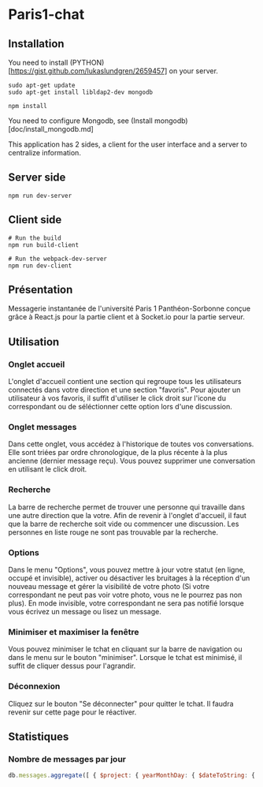 # Paris1-chat

## Installation

You need to install (PYTHON)[https://gist.github.com/lukaslundgren/2659457] on your server.

```
sudo apt-get update
sudo apt-get install libldap2-dev mongodb

npm install
```
You need to configure Mongodb, see (Install mongodb)[doc/install_mongodb.md]

This application has 2 sides, a client for the user interface and a server to centralize information.

## Server side

```
npm run dev-server
```

## Client side

```
# Run the build
npm run build-client

# Run the webpack-dev-server
npm run dev-client
```

## Présentation

Messagerie instantanée de l'université Paris 1 Panthéon-Sorbonne conçue grâce à React.js pour la partie client et à Socket.io pour la partie serveur.

## Utilisation

### Onglet accueil

L'onglet d'accueil contient une section qui regroupe tous les utilisateurs connectés dans votre direction et une section "favoris". Pour ajouter un utilisateur à vos favoris, il suffit d'utiliser le click droit sur l'icone du correspondant ou de séléctionner cette option lors d'une discussion.

### Onglet messages

Dans cette onglet, vous accédez à l'historique de toutes vos conversations. Elle sont triées par ordre chronologique, de la plus récente à la plus ancienne (dernier message reçu). Vous pouvez supprimer une conversation en utilisant le click droit.

### Recherche

La barre de recherche permet de trouver une personne qui travaille dans une autre direction que la votre. Afin de revenir à l'onglet d'accueil, il faut que la barre de recherche soit vide ou commencer une discussion. Les personnes en liste rouge ne sont pas trouvable par la recherche.

### Options

Dans le menu "Options", vous pouvez mettre à jour votre statut (en ligne, occupé et invisible), activer ou désactiver les bruitages à la réception d'un nouveau message et gérer la visibilité de votre photo (Si votre correspondant ne peut pas voir votre photo, vous ne le pourrez pas non plus). En mode invisible, votre correspondant ne sera pas notifié lorsque vous écrivez un message ou lisez un message.

### Minimiser et maximiser la fenêtre

Vous pouvez minimiser le tchat en cliquant sur la barre de navigation ou dans le menu sur le bouton "minimiser". Lorsque le tchat est minimisé, il suffit de cliquer dessus pour l'agrandir.

### Déconnexion

Cliquez sur le bouton "Se déconnecter" pour quitter le tchat. Il faudra revenir sur cette page pour le réactiver.

## Statistiques

### Nombre de messages par jour
```javascript
db.messages.aggregate([ { $project: { yearMonthDay: { $dateToString: { format: "%Y-%m-%d", date: "$posted" } } } }, { $group: { "_id": "$yearMonthDay", count: {$sum: 1} } } ]).map(e => e._id + " " + e.count).sort()
```
